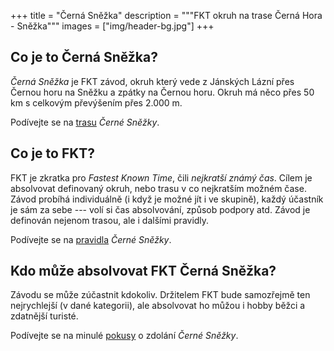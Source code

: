 +++
title = "Černá Sněžka"
description = """FKT okruh na trase Černá Hora - Sněžka"""
images = ["img/header-bg.jpg"]
+++

## Co je to Černá Sněžka?

_Černá Sněžka_ je FKT závod, okruh který vede z Jánských Lázní přes
Černou horu na Sněžku a zpátky na Černou horu. Okruh má něco přes
50 km s celkovým převýšením přes 2.000 m.

Podívejte se na [trasu](/trasa) _Černé Sněžky_.

## Co je to FKT?

FKT je zkratka pro _Fastest Known Time_, čili _nejkratší známý čas_.
Cílem je absolvovat definovaný okruh, nebo trasu v co nejkratším
možném čase. Závod probíhá individuálně (i když je možné jít
i ve skupině), každý účastník je sám za sebe --- volí si čas
absolvování, způsob podpory atd. Závod je definován nejenom
trasou, ale i dalšími pravidly.

Podívejte se na [pravidla](/pravidla) _Černé Sněžky_.

## Kdo může absolvovat FKT Černá Sněžka?

Závodu se může zúčastnit kdokoliv. Držitelem FKT bude samozřejmě
ten nejrychlejší (v dané kategorii), ale absolvovat ho můžou i hobby
běžci a zdatnější turisté.

Podívejte se na minulé [pokusy](/pokusy) o zdolání _Černé Sněžky_.
